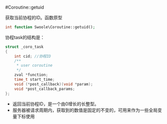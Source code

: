 #Coroutine::getuid

获取当前协程的ID。函数原型
```php
int function Swoole\Coroutine::getuid();
```

协程task的结构是：

```c
struct _coro_task
{
    int cid; //协程ID
    /**
     * user coroutine
     */
    zval *function;
    time_t start_time;
    void (*post_callback)(void *param);
    void *post_callback_params;
};
```


* 返回当前协程ID，是一个由0增长的长整型。
* 服务器被请求周期内，获取到的数值是固定的不变的，可用来作为一些全局变量下标使用